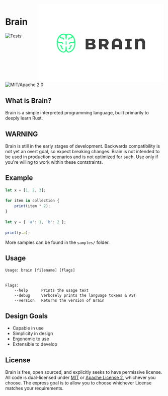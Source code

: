 <img src="https://github.com/TheDanBlanco/brain-language/blob/main/brain-logo.png?raw=true" alt="Brain logo" width=400 align=right />

# Brain
![Tests](https://github.com/thedanblanco/brain-language/actions/workflows/rust.yml/badge.svg)
![MIT/Apache 2.0](https://img.shields.io/badge/license-MIT%2FApache-blue.svg)

## What is Brain?
Brain is a simple interpreted programming language, built primarily to deeply learn Rust.

## WARNING
Brain is still in the early stages of development. Backwards compatibility is not yet an overt goal, so expect breaking changes. Brain is not intended to be used in production scenarios and is not optimized for such. Use only if you're willing to work within these contstraints.

## Example

```javascript
let x = [1, 2, 3];

for item in collection {
    print(item * 2);
}

let y = { 'a': 1, 'b': 2 };

print(y.a);
```

More samples can be found in the `samples/` folder.

## Usage
```
Usage: brain [filename] [flags]


Flags:
    --help      Prints the usage text
    --debug     Verbosely prints the language tokens & AST
    --version   Returns the version of Brain
```

## Design Goals
* Capable in use
* Simplicity in design
* Ergonomic to use
* Extensible to develop

## License
Brain is free, open sourced, and explicitly seeks to have permissive license. All code is dual-licensed under [MIT](https://opensource.org/license/mit/) or [Apache License 2](https://www.apache.org/licenses/LICENSE-2.0), whichever you choose. The express goal is to allow you to choose whichever License matches your requirements.
